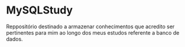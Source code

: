 # MySQLStudy
Reppositório destinado a armazenar conhecimentos que acredito ser pertinentes para mim ao longo dos meus estudos referente a banco de dados.
